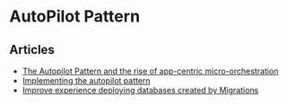 # AutoPilot Pattern

## Articles
- [The Autopilot Pattern and the rise of app-centric micro-orchestration](https://www.joyent.com/blog/app-centric-micro-orchestration)
- [Implementing the autopilot pattern](https://www.joyent.com/blog/applications-on-autopilot)
- [Improve experience deploying databases created by Migrations](https://github.com/dotnet/efcore/issues/19587#issuecomment-796451811)